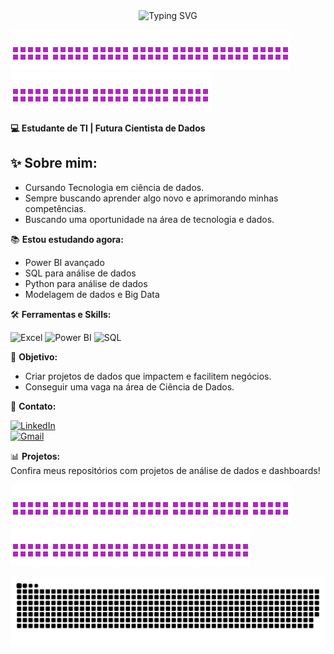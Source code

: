 <div align="center">
  <img src="https://readme-typing-svg.demolab.com?size=28&duration=3000&pause=1000&color=C77DFF&center=true&vCenter=true&width=700&lines=%F0%9F%8C%B8+Ol%C3%A1,+eu+sou+a+Wemili!;%F0%9F%92%9C+Bem-vindo+ao+meu+perfil!+%F0%9F%8C%B8" alt="Typing SVG" />
</div>

![1.gif](1.gif)![1.gif](1.gif)![1.gif](1.gif)![1.gif](1.gif)![1.gif](1.gif)![1.gif](1.gif)![1.gif](1.gif)![1.gif](1.gif)![1.gif](1.gif)![1.gif](1.gif)![1.gif](1.gif)![1.gif](1.gif)

**💻 Estudante de TI | Futura Cientista de Dados**       
## ✨ **Sobre mim:**  
- Cursando Tecnologia em ciência de dados.  
- Sempre buscando aprender algo novo e aprimorando minhas competências.  
- Buscando uma oportunidade na área de tecnologia e dados.  

📚 **Estou estudando agora:**  
- Power BI avançado  
- SQL para análise de dados  
- Python para análise de dados  
- Modelagem de dados e Big Data  

🛠 **Ferramentas e Skills:**  

![Excel](https://img.shields.io/badge/Excel-800080?style=for-the-badge&logo=microsoft-excel&logoColor=white)  ![Power BI](https://img.shields.io/badge/Power%20BI-800080?style=for-the-badge&logo=powerbi&logoColor=white)  ![SQL](https://img.shields.io/badge/SQL-800080?style=for-the-badge&logo=postgresql&logoColor=white)

🚀 **Objetivo:**  
- Criar projetos de dados que impactem e facilitem negócios.  
- Conseguir uma vaga na área de Ciência de Dados.  

💌 **Contato:**  

[![LinkedIn](https://img.shields.io/badge/LinkedIn-800080?style=for-the-badge&logo=linkedin&logoColor=white)](https://www.linkedin.com/in/wemili-maria-85a02a387/)  
[![Gmail](https://img.shields.io/badge/Email-800080?style=for-the-badge&logo=gmail&logoColor=white)](mailto:wemilimaria1@gmail.com)  

📊 **Projetos:**  
Confira meus repositórios com projetos de análise de dados e dashboards!  

![1.gif](1.gif)![1.gif](1.gif)![1.gif](1.gif)![1.gif](1.gif)![1.gif](1.gif)![1.gif](1.gif)![1.gif](1.gif)![1.gif](1.gif)![1.gif](1.gif)![1.gif](1.gif)![1.gif](1.gif)![1.gif](1.gif)![1.gif](1.gif)

<picture align="center">
  <source media="(prefers-color-scheme: dark)" srcset="https://raw.githubusercontent.com/mari4souza/mari4souza/output/github-contribution-grid-snake-dark.svg">
  <source media="(prefers-color-scheme: light)" srcset="https://raw.githubusercontent.com/mari4souza/mari4souza/output/github-contribution-grid-snake-dark.svg">
  <img align="center" alt="github contribution grid snake animation" src="https://raw.githubusercontent.com/mari4souza/mari4souza/output/github-contribution-grid-snake.svg">
</picture> 
